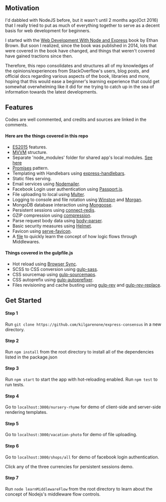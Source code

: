 ## Motivation

I'd dabbled with NodeJS before, but it wasn't until 2 months ago(Oct 2016) that I really tried to put as much of everything together to serve as a decent basis for web development for beginners.

I started with the [Web Development With Node and Express](https://github.com/EthanRBrown/web-development-with-node-and-express) book by Ethan Brown. But soon I realized, since the book was published in 2014, lots that were covered in the book have changed, and things that weren't covered have gained tractions since then. 

Therefore, this repo consolidates and structures all of my knowledges of the opinions/experiences from StackOverflow's users, blog posts, and official docs regarding various aspects of the book, libraries and more, hoping that this would ease a beginner's learning experience that could get somewhat overwhelming like it did for me trying to catch up in the sea of information towards the latest developments.

## Features
Codes are well commented, and credits and sources are linked in the comments.

#### Here are the things covered in this repo
- [ES2015](http://www.2ality.com/2015/08/getting-started-es6.html) features.
- [MVVM](https://addyosmani.com/blog/understanding-mvvm-a-guide-for-javascript-developers/) structure.
- Separate 'node_modules' folder for shared app's local modules. [See here](https://stackoverflow.com/questions/10860244/how-to-make-the-require-in-node-js-to-be-always-relative-to-the-root-folder-of-t/24461606#24461606)
- [Promises](https://developers.google.com/web/fundamentals/getting-started/primers/promises) pattern.
- Templating with Handlebars using [express-handlebars](https://github.com/ericf/express-handlebars).
- Static files serving. 
- Email services using [Nodemailer](https://github.com/nodemailer/nodemailer).
- Facebook Login user authentication using [Passport.js](https://github.com/jaredhanson/passport).
- File uploading to local using [Multer](https://github.com/expressjs/multer).
- Logging to console and file rotation using [Winston](https://github.com/winstonjs/winston) and [Morgan](https://github.com/expressjs/morgan).
- MongoDB database interaction using [Mongoose](https://github.com/Automattic/mongoose).
- Persistent sessions using [connect-redis](https://github.com/tj/connect-redis).
- GZIP compression using [compression](https://github.com/expressjs/compression).
- Parse request body data using [body-parser](https://github.com/expressjs/body-parser).
- Basic security measures using [Helmet](https://github.com/helmetjs/helmet).
- Favicon using [serve-favicon](https://github.com/expressjs/serve-favicon).
- A [file](https://github.com/kilgarenone/express-consensus/blob/master/learnMiddlewareFlow.js) to quickly learn the concept of how logic flows through Middlewares.

#### Things covered in the gulpfile.js
- Hot reload using [Browser Sync](https://www.browsersync.io/docs/gulp).
- SCSS to CSS conversion using [gulp-sass](https://github.com/dlmanning/gulp-sass).
- CSS sourcemap using [gulp-sourcemaps](https://github.com/floridoo/gulp-sourcemaps).
- CSS autoprefix using [gulp-autoprefixer](https://github.com/sindresorhus/gulp-autoprefixer).
- Files revisioning and cache busting using [gulp-rev](https://github.com/sindresorhus/gulp-rev) and [gulp-rev-replace](https://github.com/jamesknelson/gulp-rev-replace).

## Get Started
#### Step 1
Run `git clone https://github.com/kilgarenone/express-consensus` in a new directory.
#### Step 2
Run `npm install` from the root directory to install all of the dependencies listed in the package.json
#### Step 3
Run `npm start` to start the app with hot-reloading enabled.
Run `npm test` to run tests.
#### Step 4
Go to `localhost:3000/nursery-rhyme` for demo of client-side and server-side rendering templates.
#### Step 5
Go to `localhost:3000/vacation-photo` for demo of file uploading.
#### Step 6
Go to `localhost:3000/shops/all` for demo of facebook login authentication.

Click any of the three currencies for persistent sessions demo.
#### Step 7
Run `node learnMiddlewareFlow` from the root directory to learn about the concept of Nodejs's middleware flow controls.
